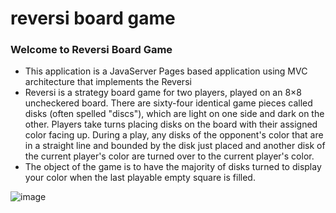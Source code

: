 # reversi board game
### Welcome to Reversi Board Game

- This application is a JavaServer Pages based application using MVC architecture that implements the Reversi
- Reversi is a strategy board game for two players, played on an 8×8 uncheckered board.  There are sixty-four identical game pieces called disks (often spelled "discs"), which are light on one side and dark on the other. Players take turns placing disks on the board with their assigned color facing up. During a play, any disks of the opponent's color that are in a straight line and bounded by the disk just placed and another disk of the current player's color are turned over to the current player's color.
- The object of the game is to have the majority of disks turned to display your color when the last playable empty square is filled.

![image](https://user-images.githubusercontent.com/30157534/229376424-29bc32bd-c2e1-44ca-bb00-5c57c23ed568.png)

